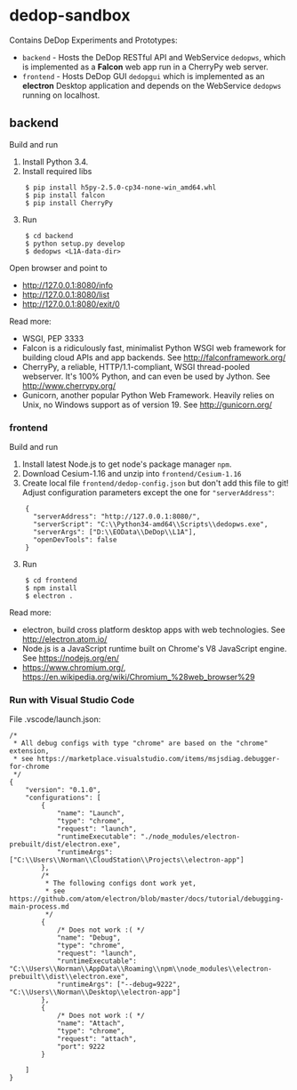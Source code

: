 # dedop-sandbox

Contains DeDop Experiments and Prototypes:

* ``backend`` -  Hosts the DeDop RESTful API and WebService ``dedopws``, which is implemented as a **Falcon** web app 
  run in a CherryPy web server.
* ``frontend`` -  Hosts DeDop GUI ``dedopgui`` which is implemented as an **electron** Desktop application and depends
  on the WebService ``dedopws`` running on localhost.

## backend

Build and run

1. Install Python 3.4.
2. Install required libs
```
    $ pip install h5py-2.5.0-cp34-none-win_amd64.whl
    $ pip install falcon
    $ pip install CherryPy
```
3. Run
```
    $ cd backend
    $ python setup.py develop
    $ dedopws <L1A-data-dir>
```
Open browser and point to 

* http://127.0.0.1:8080/info
* http://127.0.0.1:8080/list
* http://127.0.0.1:8080/exit/0


Read more:

* WSGI, PEP 3333
* Falcon is a ridiculously fast, minimalist Python WSGI web framework for building cloud APIs and app backends.
  See http://falconframework.org/
* CherryPy, a reliable, HTTP/1.1-compliant, WSGI thread-pooled webserver. It's 100% Python, and can even be used by 
  Jython. See http://www.cherrypy.org/
* Gunicorn, another popular Python Web Framework. Heavily relies on Unix, no Windows support as of version 19.
  See http://gunicorn.org/

### frontend

Build and run

1. Install latest Node.js to get node's package manager ``npm``.
2. Download Cesium-1.16 and unzip into ``frontend/Cesium-1.16``
2. Create local file ``frontend/dedop-config.json`` but don't add this file to git! Adjust configuration parameters 
except the one for ``"serverAddress"``:
```
    {
      "serverAddress": "http://127.0.0.1:8080/",
      "serverScript": "C:\\Python34-amd64\\Scripts\\dedopws.exe",
      "serverArgs": ["D:\\EOData\\DeDop\\L1A"],
      "openDevTools": false
    }
```
3. Run
```
    $ cd frontend
    $ npm install
    $ electron .
```

Read more:

* electron, build cross platform desktop apps with web technologies.
  See http://electron.atom.io/
* Node.js is a JavaScript runtime built on Chrome's V8 JavaScript engine.
  See https://nodejs.org/en/
* https://www.chromium.org/, https://en.wikipedia.org/wiki/Chromium_%28web_browser%29




### Run with Visual Studio Code

File .vscode/launch.json:

```
/*
 * All debug configs with type "chrome" are based on the "chrome" extension,
 * see https://marketplace.visualstudio.com/items/msjsdiag.debugger-for-chrome
 */
{
    "version": "0.1.0",
    "configurations": [
        {
            "name": "Launch",
            "type": "chrome",
            "request": "launch",
            "runtimeExecutable": "./node_modules/electron-prebuilt/dist/electron.exe",
            "runtimeArgs": ["C:\\Users\\Norman\\CloudStation\\Projects\\electron-app"]
        },
        /*
         * The following configs dont work yet, 
         * see https://github.com/atom/electron/blob/master/docs/tutorial/debugging-main-process.md
         */
        {
            /* Does not work :( */
            "name": "Debug",
            "type": "chrome",
            "request": "launch",
            "runtimeExecutable": "C:\\Users\\Norman\\AppData\\Roaming\\npm\\node_modules\\electron-prebuilt\\dist\\electron.exe",
            "runtimeArgs": ["--debug=9222", "C:\\Users\\Norman\\Desktop\\electron-app"]
        },
        {
            /* Does not work :( */
            "name": "Attach",
            "type": "chrome",
            "request": "attach",
            "port": 9222
        }

    ]
}
```


